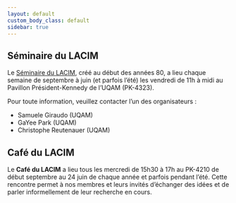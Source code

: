 ```yaml
---
layout: default
custom_body_class: default
sidebar: true
---
```


## Séminaire du LACIM

Le [Séminaire du LACIM](seminaire.html), créé au début des années 80, a lieu chaque semaine de septembre à juin (et parfois l’été) les vendredi de 11h à midi au Pavillon Président-Kennedy de l’UQAM (PK-4323).

Pour toute information, veuillez contacter l’un des organisateurs :
- Samuele Giraudo (UQAM)
- GaYee Park (UQAM)
- Christophe Reutenauer (UQAM)

## Café du LACIM

Le **Café du LACIM** a lieu tous les mercredi de 15h30 à 17h au PK-4210 de début
septembre au 24 juin de chaque année et parfois pendant l’été. Cette rencontre
permet à nos membres et leurs invités d’échanger des idées et de parler
informellement de leur recherche en cours.

